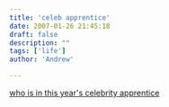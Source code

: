 ```yaml
---
title: 'celeb apprentice'
date: 2007-01-26 21:45:18
draft: false
description: ""
tags: ['life']
author: 'Andrew'

---
```


[who is in this year's celebrity apprentice](http://en.wikipedia.org/wiki/Celebrity_Apprentice)
